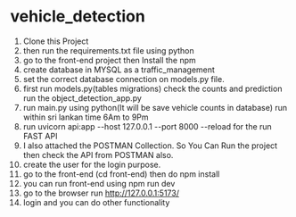 # vehicle_detection
1. Clone this Project
2. then run the requirements.txt file using python
3. go to the front-end project then Install the npm
4. create database in MYSQL as a traffic_management
5. set the correct database connection on models.py file.
6. first run models.py(tables migrations) check the counts and prediction run the object_detection_app.py
7. run main.py using python(It will be save vehicle counts in database) run within sri lankan time 6Am to 9Pm
8. run uvicorn api:app --host 127.0.0.1 --port 8000 --reload for the run FAST API
9. I also attached the POSTMAN Collection. So You Can Run the project then check the API from POSTMAN also.
10. create the user for the login purpose.
11. go to the front-end (cd front-end) then do npm install
12. you can run front-end using npm run dev
13. go to the browser run http://127.0.0.1:5173/ 
14. login and you can do other functionality